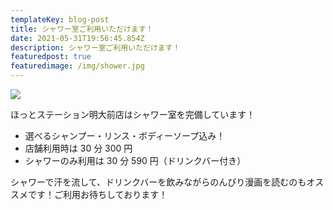 ```yaml
---
templateKey: blog-post
title: シャワー室ご利用いただけます！
date: 2021-05-31T19:56:45.854Z
description: シャワー室ご利用いただけます！
featuredpost: true
featuredimage: /img/shower.jpg
---
```


![](/img/shower.jpg)

ほっとステーション明大前店はシャワー室を完備しています！

- 選べるシャンプー・リンス・ボディーソープ込み！
- 店舗利用時は 30 分 300 円
- シャワーのみ利用は 30 分 590 円（ドリンクバー付き）

シャワーで汗を流して、ドリンクバーを飲みながらのんびり漫画を読むのもオススメです！ご利用お待ちしております！
